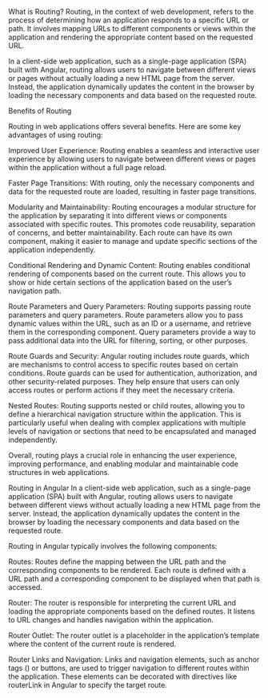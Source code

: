 What is Routing?
Routing, in the context of web development, refers to the process of determining how an application responds to a specific URL or path. It involves mapping URLs to different components or views within the application and rendering the appropriate content based on the requested URL.

In a client-side web application, such as a single-page application (SPA) built with Angular, routing allows users to navigate between different views or pages without actually loading a new HTML page from the server. Instead, the application dynamically updates the content in the browser by loading the necessary components and data based on the requested route.

Benefits of Routing

Routing in web applications offers several benefits. Here are some key advantages of using routing:

Improved User Experience: Routing enables a seamless and interactive user experience by allowing users to navigate between different views or pages within the application without a full page reload.

Faster Page Transitions: With routing, only the necessary components and data for the requested route are loaded, resulting in faster page transitions.

Modularity and Maintainability: Routing encourages a modular structure for the application by separating it into different views or components associated with specific routes. This promotes code reusability, separation of concerns, and better maintainability. Each route can have its own component, making it easier to manage and update specific sections of the application independently.

Conditional Rendering and Dynamic Content: Routing enables conditional rendering of components based on the current route. This allows you to show or hide certain sections of the application based on the user’s navigation path.

Route Parameters and Query Parameters: Routing supports passing route parameters and query parameters. Route parameters allow you to pass dynamic values within the URL, such as an ID or a username, and retrieve them in the corresponding component. Query parameters provide a way to pass additional data into the URL for filtering, sorting, or other purposes.

Route Guards and Security: Angular routing includes route guards, which are mechanisms to control access to specific routes based on certain conditions. Route guards can be used for authentication, authorization, and other security-related purposes. They help ensure that users can only access routes or perform actions if they meet the necessary criteria.

Nested Routes: Routing supports nested or child routes, allowing you to define a hierarchical navigation structure within the application. This is particularly useful when dealing with complex applications with multiple levels of navigation or sections that need to be encapsulated and managed independently.

Overall, routing plays a crucial role in enhancing the user experience, improving performance, and enabling modular and maintainable code structures in web applications.

Routing in Angular
In a client-side web application, such as a single-page application (SPA) built with Angular, routing allows users to navigate between different views without actually loading a new HTML page from the server. Instead, the application dynamically updates the content in the browser by loading the necessary components and data based on the requested route.

Routing in Angular typically involves the following components:

Routes: Routes define the mapping between the URL path and the corresponding components to be rendered. Each route is defined with a URL path and a corresponding component to be displayed when that path is accessed.

Router: The router is responsible for interpreting the current URL and loading the appropriate components based on the defined routes. It listens to URL changes and handles navigation within the application.

Router Outlet: The router outlet is a placeholder in the application’s template where the content of the current route is rendered.

Router Links and Navigation: Links and navigation elements, such as anchor tags (<a>) or buttons, are used to trigger navigation to different routes within the application. These elements can be decorated with directives like routerLink in Angular to specify the target route.

